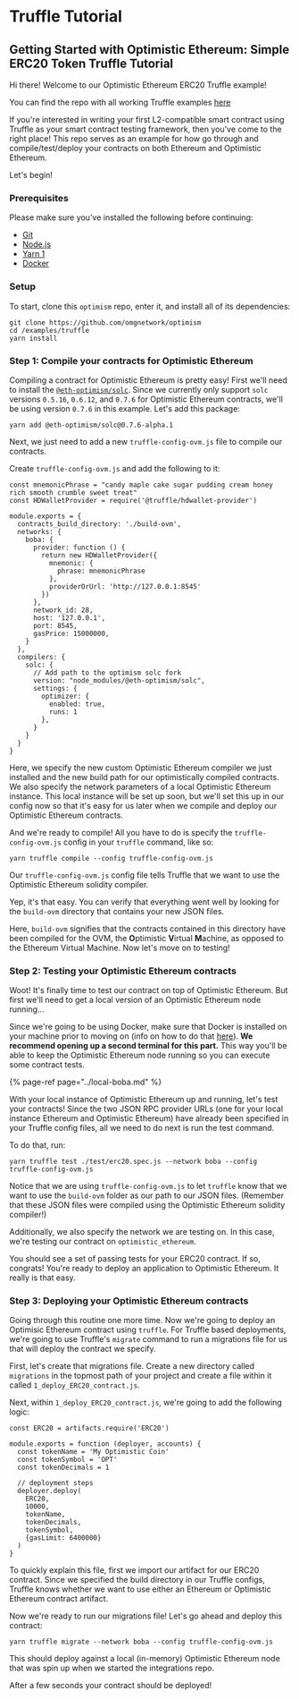 # Truffle Tutorial

## Getting Started with Optimistic Ethereum: Simple ERC20 Token Truffle Tutorial

Hi there! Welcome to our Optimistic Ethereum ERC20 Truffle example!

You can find the repo with all working Truffle examples [here](https://github.com/omgnetwork/optimism/tree/develop/examples/truffle)

If you're interested in writing your first L2-compatible smart contract using Truffle as your smart contract testing framework, then you've come to the right place! This repo serves as an example for how go through and compile/test/deploy your contracts on both Ethereum and Optimistic Ethereum.

Let's begin!

### Prerequisites

Please make sure you've installed the following before continuing:

* [Git](https://git-scm.com/book/en/v2/Getting-Started-Installing-Git)
* [Node.js](https://nodejs.org/en/download/)
* [Yarn 1](https://classic.yarnpkg.com/en/docs/install#mac-stable)
* [Docker](https://docs.docker.com/engine/install/)

### Setup

To start, clone this `optimism` repo, enter it, and install all of its dependencies:

```text
git clone https://github.com/omgnetwork/optimism
cd /examples/truffle
yarn install
```

### Step 1: Compile your contracts for Optimistic Ethereum

Compiling a contract for Optimistic Ethereum is pretty easy! First we'll need to install the [`@eth-optimism/solc`](https://www.npmjs.com/package/@eth-optimism/solc). Since we currently only support `solc` versions `0.5.16`, `0.6.12`, and `0.7.6` for Optimistic Ethereum contracts, we'll be using version `0.7.6` in this example. Let's add this package:

```text
yarn add @eth-optimism/solc@0.7.6-alpha.1
```

Next, we just need to add a new `truffle-config-ovm.js` file to compile our contracts.

Create `truffle-config-ovm.js` and add the following to it:

```text
const mnemonicPhrase = "candy maple cake sugar pudding cream honey rich smooth crumble sweet treat"
const HDWalletProvider = require('@truffle/hdwallet-provider')

module.exports = {
  contracts_build_directory: './build-ovm',
  networks: {
    boba: {
      provider: function () {
        return new HDWalletProvider({
          mnemonic: {
            phrase: mnemonicPhrase
          },
          providerOrUrl: 'http://127.0.0.1:8545'
        })
      },
      network_id: 28,
      host: '127.0.0.1',
      port: 8545,
      gasPrice: 15000000,
    }
  },
  compilers: {
    solc: {
      // Add path to the optimism solc fork
      version: "node_modules/@eth-optimism/solc",
      settings: {
        optimizer: {
          enabled: true,
          runs: 1
        },
      }
    }
  }
}
```

Here, we specify the new custom Optimistic Ethereum compiler we just installed and the new build path for our optimistically compiled contracts. We also specify the network parameters of a local Optimistic Ethereum instance. This local instance will be set up soon, but we'll set this up in our config now so that it's easy for us later when we compile and deploy our Optimistic Ethereum contracts.

And we're ready to compile! All you have to do is specify the `truffle-config-ovm.js` config in your `truffle` command, like so:

```text
yarn truffle compile --config truffle-config-ovm.js
```

Our `truffle-config-ovm.js` config file tells Truffle that we want to use the Optimistic Ethereum solidity compiler.

Yep, it's that easy. You can verify that everything went well by looking for the `build-ovm` directory that contains your new JSON files.

Here, `build-ovm` signifies that the contracts contained in this directory have been compiled for the OVM, the **O**ptimistic **V**irtual **M**achine, as opposed to the Ethereum Virtual Machine. Now let's move on to testing!

### Step 2: Testing your Optimistic Ethereum contracts

Woot! It's finally time to test our contract on top of Optimistic Ethereum. But first we'll need to get a local version of an Optimistic Ethereum node running...

Since we're going to be using Docker, make sure that Docker is installed on your machine prior to moving on \(info on how to do that [here](https://docs.docker.com/engine/install/)\). **We recommend opening up a second terminal for this part.** This way you'll be able to keep the Optimistic Ethereum node running so you can execute some contract tests.

{% page-ref page="../local-boba.md" %}

With your local instance of Optimistic Ethereum up and running, let's test your contracts! Since the two JSON RPC provider URLs \(one for your local instance Ethereum and Optimistic Ethereum\) have already been specified in your Truffle config files, all we need to do next is run the test command.

To do that, run:

```text
yarn truffle test ./test/erc20.spec.js --network boba --config truffle-config-ovm.js
```

Notice that we are using `truffle-config-ovm.js` to let `truffle` know that we want to use the `build-ovm` folder as our path to our JSON files. \(Remember that these JSON files were compiled using the Optimistic Ethereum solidity compiler!\)

Additionally, we also specify the network we are testing on. In this case, we're testing our contract on `optimistic_ethereum`.

You should see a set of passing tests for your ERC20 contract. If so, congrats! You're ready to deploy an application to Optimistic Ethereum. It really is that easy.

### Step 3: Deploying your Optimistic Ethereum contracts

Going through this routine one more time. Now we're going to deploy an Optimisic Ethereum contract using `truffle`. For Truffle based deployments, we're going to use Truffle's `migrate` command to run a migrations file for us that will deploy the contract we specify.

First, let's create that migrations file. Create a new directory called `migrations` in the topmost path of your project and create a file within it called `1_deploy_ERC20_contract.js`.

Next, within `1_deploy_ERC20_contract.js`, we're going to add the following logic:

```text
const ERC20 = artifacts.require('ERC20')

module.exports = function (deployer, accounts) {
  const tokenName = 'My Optimistic Coin'
  const tokenSymbol = 'OPT'
  const tokenDecimals = 1

  // deployment steps
  deployer.deploy(
    ERC20, 
    10000, 
    tokenName, 
    tokenDecimals, 
    tokenSymbol,
    {gasLimit: 6400000}
  )
}
```

To quickly explain this file, first we import our artifact for our ERC20 contract. Since we specified the build directory in our Truffle configs, Truffle knows whether we want to use either an Ethereum or Optimistic Ethereum contract artifact.

Now we're ready to run our migrations file! Let's go ahead and deploy this contract:

```text
yarn truffle migrate --network boba --config truffle-config-ovm.js
```

This should deploy against a local \(in-memory\) Optimistic Ethereum node that was spin up when we started the integrations repo.

After a few seconds your contract should be deployed! 

